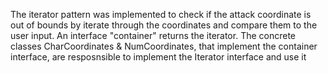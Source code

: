 The iterator pattern was implemented to check if the attack coordinate is out of bounds by iterate through the coordinates and compare them to the user input. An interface "container" returns the iterator. The concrete classes CharCoordinates & NumCoordinates, that implement the container interface, are resposnsible to implement the Iterator interface and use it

